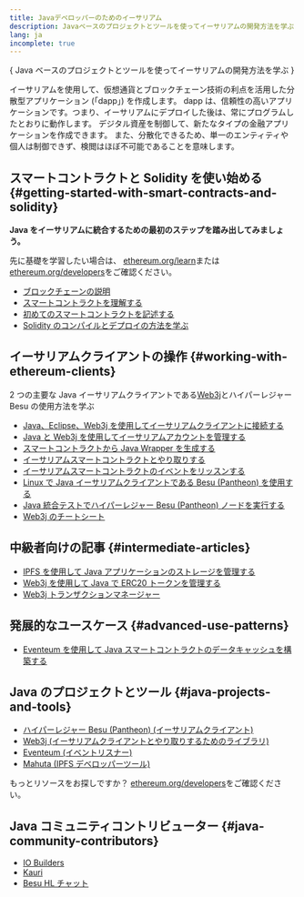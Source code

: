 ```yaml
---
title: Javaデベロッパーのためのイーサリアム
description: Javaベースのプロジェクトとツールを使ってイーサリアムの開発方法を学ぶ
lang: ja
incomplete: true
---
```


{
<FeaturedText>Java ベースのプロジェクトとツールを使ってイーサリアムの開発方法を学ぶ</FeaturedText>
}

イーサリアムを使用して、仮想通貨とブロックチェーン技術の利点を活用した分散型アプリケーション (「dapp」) を作成します。 dapp は、信頼性の高いアプリケーションです。つまり、イーサリアムにデプロイした後は、常にプログラムしたとおりに動作します。 デジタル資産を制御して、新たなタイプの金融アプリケーションを作成できます。 また、分散化できるため、単一のエンティティや個人は制御できず、検閲はほぼ不可能であることを意味します。

## スマートコントラクトと Solidity を使い始める \{#getting-started-with-smart-contracts-and-solidity}

**Java をイーサリアムに統合するための最初のステップを踏み出してみましょう。**

先に基礎を学習したい場合は、 [ethereum.org/learn](/learn/)または[ethereum.org/developers](/developers/)をご確認ください。

- [ブロックチェーンの説明](https://kauri.io/article/d55684513211466da7f8cc03987607d5/blockchain-explained)
- [スマートコントラクトを理解する](https://kauri.io/article/e4f66c6079e74a4a9b532148d3158188/ethereum-101-part-5-the-smart-contract)
- [初めてのスマートコントラクトを記述する](https://kauri.io/article/124b7db1d0cf4f47b414f8b13c9d66e2/remix-ide-your-first-smart-contract)
- [Solidity のコンパイルとデプロイの方法を学ぶ](https://kauri.io/article/973c5f54c4434bb1b0160cff8c695369/understanding-smart-contract-compilation-and-deployment)

## イーサリアムクライアントの操作 \{#working-with-ethereum-clients}

2 つの主要な Java イーサリアムクライアントである[Web3j](https://github.com/web3j/web3j)とハイパーレジャー Besu の使用方法を学ぶ

- [Java、Eclipse、Web3j を使用してイーサリアムクライアントに接続する](https://kauri.io/article/b9eb647c47a546bc95693acc0be72546/connecting-to-an-ethereum-client-with-java-eclipse-and-web3j)
- [Java と Web3j を使用してイーサリアムアカウントを管理する](https://kauri.io/article/925d923e12c543da9a0a3e617be963b4/manage-an-ethereum-account-with-java-and-web3j)
- [スマートコントラクトから Java Wrapper を生成する](https://kauri.io/article/84475132317d4d6a84a2c42eb9348e4b/generate-a-java-wrapper-from-your-smart-contract)
- [イーサリアムスマートコントラクトとやり取りする](https://kauri.io/article/14dc434d11ef4ee18bf7d57f079e246e/interacting-with-an-ethereum-smart-contract-in-java)
- [イーサリアムスマートコントラクトのイベントをリッスンする](https://kauri.io/article/760f495423db42f988d17b8c145b0874/listening-for-ethereum-smart-contract-events-in-java)
- [Linux で Java イーサリアムクライアントである Besu (Pantheon) を使用する](https://kauri.io/article/276dd27f1458443295eea58403fd6965/using-pantheon-the-java-ethereum-client-with-linux)
- [Java 統合テストでハイパーレジャー Besu (Pantheon) ノードを実行する](https://kauri.io/article/7dc3ecc391e54f7b8cbf4e5fa0caf780/running-a-pantheon-node-in-java-integration-tests)
- [Web3j のチートシート](<https://kauri.io/web3j-cheat-sheet-(java-ethereum)/5dfa1ea941ac3d0001ce1d90/c>)

## 中級者向けの記事 \{#intermediate-articles}

- [IPFS を使用して Java アプリケーションのストレージを管理する](https://kauri.io/article/3e8494f4f56f48c4bb77f1f925c6d926/managing-storage-in-a-java-application-with-ipfs)
- [Web3j を使用して Java で ERC20 トークンを管理する](https://kauri.io/article/d13e911bbf624108b1d5718175a5e0a0/manage-erc20-tokens-in-java-with-web3j)
- [Web3j トランザクションマネージャー](https://kauri.io/article/4cb780bb4d0846438d11885a25b6d7e7/web3j-transaction-managers)

## 発展的なユースケース \{#advanced-use-patterns}

- [Eventeum を使用して Java スマートコントラクトのデータキャッシュを構築する](https://kauri.io/article/fe81ee9612eb4e5a9ab72790ef24283d/using-eventeum-to-build-a-java-smart-contract-data-cache)

## Java のプロジェクトとツール \{#java-projects-and-tools}

- [ハイパーレジャー Besu (Pantheon) (イーサリアムクライアント)](https://docs.pantheon.pegasys.tech/en/stable/)
- [Web3j (イーサリアムクライアントとやり取りするためのライブラリ)](https://github.com/web3j/web3j)
- [Eventeum (イベントリスナー)](https://github.com/ConsenSys/eventeum)
- [Mahuta (IPFS デベロッパーツール)](https://github.com/ConsenSys/mahuta)

もっとリソースをお探しですか？ [ethereum.org/developers](/developers/)をご確認ください。

## Java コミュニティコントリビューター \{#java-community-contributors}

- [IO Builders](https://io.builders)
- [Kauri](https://kauri.io)
- [Besu HL チャット](https://chat.hyperledger.org/channel/besu)
